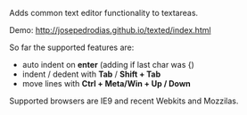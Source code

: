 Adds common text editor functionality to textareas.



Demo: http://josepedrodias.github.io/texted/index.html



So far the supported features are:

* auto indent on **enter** (adding if last char was {)
* indent / dedent with **Tab** / **Shift + Tab**
* move lines with **Ctrl + Meta/Win + Up / Down**



Supported browsers are IE9 and recent Webkits and Mozzilas.
